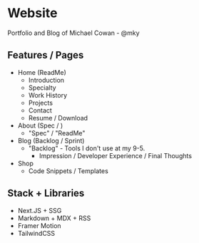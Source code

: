 # Website

Portfolio and Blog of Michael Cowan - @mky

## Features / Pages

- Home (ReadMe)
  - Introduction
  - Specialty
  - Work History
  - Projects
  - Contact
  - Resume / Download
- About (Spec / )
  - "Spec" / "ReadMe"
- Blog (Backlog / Sprint)
  - "Backlog" - Tools I don't use at my 9-5.
    - Impression / Developer Experience / Final Thoughts
- Shop
  - Code Snippets / Templates

## Stack + Libraries

- Next.JS + SSG
- Markdown + MDX + RSS
- Framer Motion
- TailwindCSS
